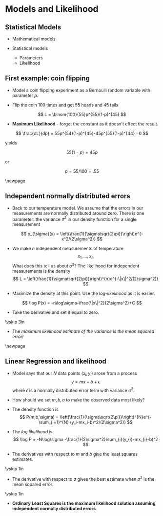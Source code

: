 # Models and Likelihood

## Statistical Models

- Mathematical models

- Statistical models

	- Parameters
	- Likelihood

## First example: coin flipping

- Model a coin flipping experiment as a Bernoulli random variable with parameter $p$.

- Flip the coin $100$ times and get $55$ heads and $45$ tails.

$$
L = \binom{100}{55}p^{55}(1-p)^{45}
$$


- **Maximum Likelihood** - forget the constant as it doesn't effect the result.

$$
\frac{dL}{dp} = 55p^{54}(1-p)^{45}-45p^{55}(1-p)^{44} =0
$$

yields 

$$
55(1-p) = 45p
$$

or 

$$
p = 55/100 = .55
$$

\newpage
## Independent normally distributed errors

- Back to our temperature model.  We assume that the errors in our measurements are normally distributed
around zero. There is one parameter: the variance $\sigma^2$
in our density function for a single measurement

$$
p_{\sigma}(x) = \left(\frac{1}{\sigma\sqrt{2\pi}}\right)e^{-x^2/(2\sigma^2)}
$$

-  We make $n$ independent measurements of temperature
$$
x_1,\ldots, x_n
$$
What does this tell us about $\sigma^2$?  The likelihood for independent measurements is the density
$$
L = \left(\frac{1}{\sigma\sqrt{2\pi}}\right)^{n}e^{-\|x\|^2/(2\sigma^2)}
$$

- Maximize the density at this point.  Use the *log-likelihood* as it is easier.

$$
\log P(x) = -n\log\sigma-\frac{\|x\|^2}{2\sigma^2}+C
$$

- Take the derivative and set it equal to zero. 

\vskip 3in


- The *maximum likelihood estimate of the
variance is the mean squared error!*

\newpage
## Linear Regression and likelihood

- Model says that our $N$ data  points $(x_i,y_i)$ arose from a process
$$
y=mx+b+\epsilon
$$
where $\epsilon$ is a normally distributed error term with variance $\sigma^2$.  

- How should we set $m,b,\sigma$ to make the observed data most likely?

- The density function is
$$
P(m,b,\sigma) = \left(\frac{1}{\sigma\sqrt{2\pi}}\right)^{N}e^{-\sum_{i=1}^{N} (y_i-mx_i-b)^2/(2\sigma^2)}
$$

- The *log likelihood* is 
$$
\log P = -N\log\sigma -\frac{1}{2\sigma^2}\sum_{i}(y_{i}-mx_{i}-b)^2
$$

- The derivatives with respect to $m$ and $b$ give the least squares estimates.

\vskip 1in

- The derivative with respect to $\sigma$ gives the best estimate when $\sigma^2$ is the
mean squared error.

\vskip 1in


- **Ordinary Least Squares is the maximum likelihood solution assuming independent normally
distributed errors**
